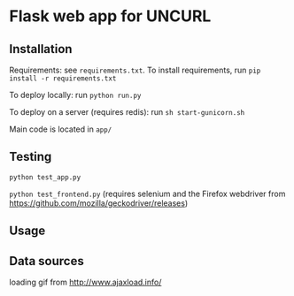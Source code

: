 Flask web app for UNCURL
=======================

## Installation

Requirements: see `requirements.txt`. To install requirements, run `pip install -r requirements.txt`

To deploy locally: run `python run.py`

To deploy on a server (requires redis): run `sh start-gunicorn.sh`

Main code is located in `app/`

## Testing

`python test_app.py`

`python test_frontend.py` (requires selenium and the Firefox webdriver from https://github.com/mozilla/geckodriver/releases)

## Usage


## Data sources

loading gif from http://www.ajaxload.info/
